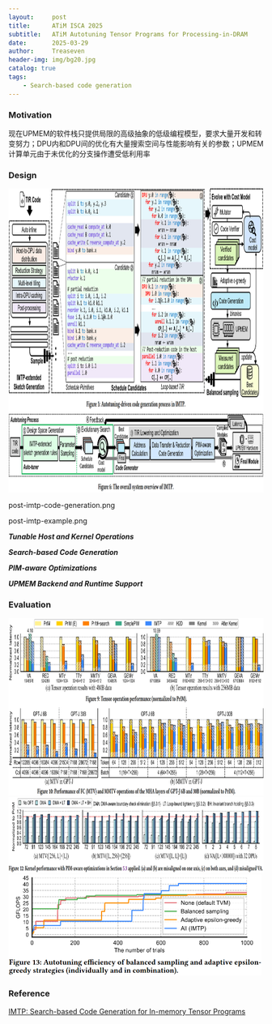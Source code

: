 ```yaml
---
layout:     post
title:      ATiM ISCA 2025
subtitle:   ATiM Autotuning Tensor Programs for Processing-in-DRAM
date:       2025-03-29
author:     Treaseven
header-img: img/bg20.jpg
catalog: true
tags:
    - Search-based code generation
---
```


### Motivation
现在UPMEM的软件栈只提供局限的高级抽象的低级编程模型，要求大量开发和转变努力；DPU内和DPU间的优化有大量搜索空间与性能影响有关的参数；UPMEM计算单元由于未优化的分支操作遭受低利用率


### Design


<img width="1000" height="600" src="../img/post-imtp-overview.png"/>

post-imtp-code-generation.png

post-imtp-example.png

***Tunable Host and Kernel Operations***

***Search-based Code Generation***

***PIM-aware Optimizations***

***UPMEM Backend and Runtime Support***



### Evaluation


<img width="1000" height="350" src="../img/post-imtp-performance.png"/>


<img width="1000" height="150" src="../img/post-imtp-kernel-performance.png"/>


<img width="500" height="200" src="../img/post-imtp-autotuning.png"/>

### Reference
[IMTP: Search-based Code Generation for In-memory Tensor Programs](https://arxiv.org/pdf/2412.19630)